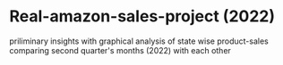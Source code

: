 # Real-amazon-sales-project (2022)
priliminary insights with graphical analysis of state wise product-sales comparing second quarter's months (2022) with each other
